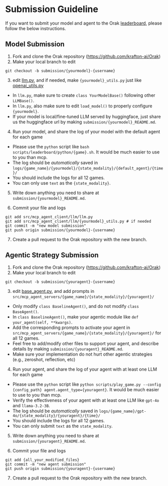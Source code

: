 # Submission Guideline

If you want to submit your model and agent to the Orak [leaderboard](https://krafton-ai.github.io/orak-leaderboard/), please follow the below instructions.

## Model Submission 

1. Fork and clone the Orak repository (https://github.com/krafton-ai/Orak)
2. Make your local branch to edit 
```
git checkout -b submission/{yourmodel}-{username}
```
3. edit [llm.py](../src/mcp_agent_client/llms/llm.py), and if needed, make `{yourmodel}_utils.py` just like [openai_utils.py](../src/mcp_agent_client/llms/openai_utils.py)

- In `llm.py`, make sure to create `class YourModelBase()` following other `LLMBase()`.
- In `llm.py`, also make sure to edit `load_model()` to properly configure `{yourmodel}`.
- If your model is local/fine-tuned LLM served by huggingface, just share us the huggingface url by making `submission/{yourmodel}_README.md`.

4. Run your model, and share the log of your model with the default agent for each game

- Please use the `python` script like `bash scripts/leaderboard/python/{game}.sh`. It would be much easier to use to you than mcp.
- The log should be _automatically_ saved in `logs/{game_name}/{yourmodel}/{state_modality}/{default_agent}/{time}/`
- You should include the logs for all 12 games.
- You can only use `text` as the `{state_modality}`.

5. Write down anything you need to share at `submission/{yourmodel}_README.md`.

6. Commit your file and logs

```
git add src/mcp_agent_client/llm/llm.py
git add src/mcp_agent_client/llm/{yourmodel}_utils.py # if needed
git commit -m "new model submission"
git push origin submission/{yourmodel}-{username}
```

7. Create a pull request to the Orak repository with the new branch.


## Agentic Strategy Submission 


1. Fork and clone the Orak repository (https://github.com/krafton-ai/Orak)
2. Make your local branch to edit 
```
git checkout -b submission/{youragent}-{username}
```
3. edit [base_agent.py](../src/mcp_agent_client/base_agent.py), and add prompts in `src/mcp_agent_servers/{game_name}/{state_modality}/{youragent}/`

- Only modify `class BaselineAgent()`, and do not modify `class BaseAgent()`.
- In `class BaselineAgent()`, make your agentic module like `def your_agent(self, **kwargs)`.
- Add the corresponding prompts to activate your agent in `src/mcp_agent_servers/{game_name}/{state_modality}/{youragent}/` for all 12 games.
- Feel free to add/modify other files to support your agent, and describe details by making `submission/{youragent}_README.md`.
- Make sure your implementation do not hurt other agentic strategies (e.g., zeroshot, reflection, etc)


4. Run your agent, and share the log of your agent with at least one LLM for each game

- Please use the `python` script like `python scripts/play_game.py --config {config_path} agent.agent_type={youragent}`. It would be much easier to use to you than mcp.
- Verify the effectiveness of your agent with at least one LLM like `gpt-4o` and `llama-3.2-3B`.
- The log should be _automatically_ saved in `logs/{game_name}/gpt-4o/{state_modality}/{youragent}/{time}/`
- You should include the logs for all 12 games.
- You can only submit `text` as the `state_modality`.

5. Write down anything you need to share at `submission/{youragent}_README.md`.

6. Commit your file and logs

```
git add {all_your_modified_files}
git commit -m "new agent submission"
git push origin submission/{youragent}-{username}
```

7. Create a pull request to the Orak repository with the new branch.